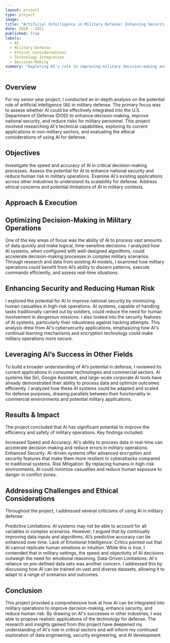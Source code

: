 ```yaml
---
layout: project
type: project
image: 
title: "Artificial Intelligence in Military Defense: Enhancing Security and Decision-Making"
date: 2020 - 2021
published: true
labels:
  - AI
  - Military Defense
  - Ethical Considersations
  - Technology Integration
  - Decision-Making
summary: "Exploring AI's role in improving military decision-making and security"
---
```


## Overview
For my senior year project, I conducted an in-depth analysis on the potential role of artificial intelligence (AI) in military defense. The primary focus was to assess whether AI could be effectively integrated into the U.S. Department of Defense (DOD) to enhance decision-making, improve national security, and reduce risks for military personnel. This project involved researching AI's technical capabilities, exploring its current applications in non-military sectors, and evaluating the ethical considerations of using AI for defense.

## Objectives
  Investigate the speed and accuracy of AI in critical decision-making processes.
  Assess the potential for AI to enhance national security and reduce human risk in military operations.
  Examine AI's existing applications across other industries to understand its scalability for defense.
  Address ethical concerns and potential limitations of AI in military contexts.
  
## Approach & Execution

## Optimizing Decision-Making in Military Operations
One of the key areas of focus was the ability of AI to process vast amounts of data quickly and make logical, time-sensitive decisions. I analyzed how AI systems, when configured with well-designed algorithms, could accelerate decision-making processes in complex military scenarios. Through research and data from existing AI models, I examined how military operations could benefit from AI’s ability to discern patterns, execute commands efficiently, and assess real-time situations.

## Enhancing Security and Reducing Human Risk
I explored the potential for AI to improve national security by minimizing human casualties in high-risk operations. AI systems, capable of handling tasks traditionally carried out by soldiers, could reduce the need for human involvement in dangerous missions. I also looked into the security features of AI systems, particularly their robustness against hacking attempts. This analysis drew from AI's cybersecurity applications, emphasizing how AI's continual learning mechanisms and encryption technology could make military operations more secure.

## Leveraging AI’s Success in Other Fields
To build a broader understanding of AI’s potential in defense, I reviewed its current applications in consumer technologies and commercial sectors. AI systems like Siri, Google Assistant, and large-scale corporate AI tools have already demonstrated their ability to process data and optimize outcomes efficiently. I analyzed how these AI systems could be adapted and scaled for defense purposes, drawing parallels between their functionality in commercial environments and potential military applications.

## Results & Impact
The project concluded that AI has significant potential to improve the efficiency and safety of military operations. Key findings included:

  Increased Speed and Accuracy: AI's ability to process data in real-time can accelerate decision-making and reduce errors in military operations.
  Enhanced Security: AI-driven systems offer advanced encryption and security features that make them more resilient to cyberattacks compared to traditional systems.
  Risk Mitigation: By replacing humans in high-risk environments, AI could minimize casualties and reduce human exposure to danger in conflict zones.

## Addressing Challenges and Ethical Considerations
Throughout the project, I addressed several criticisms of using AI in military defense:

  Predictive Limitations: AI systems may not be able to account for all variables in complex scenarios. However, I argued that by continually improving data inputs and algorithms, AI’s predictive accuracy can be enhanced over time.
  Lack of Emotional Intelligence: Critics pointed out that AI cannot replicate human emotions or intuition. While this is true, I contended that in military settings, the speed and objectivity of AI decisions outweigh the need for emotional reasoning.
  Data-Driven Limitations: AI's reliance on pre-defined data sets was another concern. I addressed this by discussing how AI can be trained on vast and diverse datasets, allowing it to adapt to a range of scenarios and outcomes.
  
## Conclusion
This project provided a comprehensive look at how AI can be integrated into military operations to improve decision-making, enhance security, and reduce human risk. By drawing on AI's successes in other industries, I was able to propose realistic applications of the technology for defense. The research and insights gained from this project have deepened my understanding of AI's role in critical sectors and will inform my continued exploration of data engineering, security engineering, and AI development.
